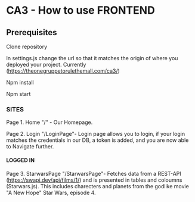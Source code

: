 # CA3 - How to use FRONTEND

## Prerequisites 


Clone repository   


In settings.js change the url so that it matches the origin of where you deployed your project. Currently (https://theonegruppetorulethemall.com/ca3/) 


Npm install


Npm start 


### SITES


Page 1.  Home  "/" -                   Our Homepage. 


Page 2.  Login  "/LoginPage"-         Login page allows you to login, if your login matches the credentials in our DB,  a token is added, and you are now able to Navigate further.


#### LOGGED IN  


Page 3.  StarwarsPage "/StarwarsPage"- Fetches data from a REST-API (https://swapi.dev/api/films/1/) and is presented in tables and coloumns (Starwars.js). This includes charecters and planets from the godlike movie "A New Hope" Star Wars, episode 4. 










